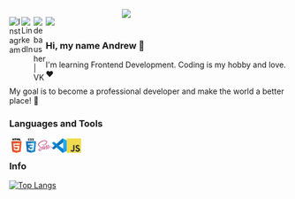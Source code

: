 <img align="right" width="300" src="https://user-images.githubusercontent.com/25119216/198455467-67a8fd19-dd09-4c11-886a-79c9ba7fe980.gif" />


[<img align="left" alt="Instagram" width="22px" src="https://cdn.jsdelivr.net/npm/simple-icons@v3/icons/telegram.svg" />][telegram]
[<img align="left" alt="LinkedIn" width="22px" src="https://cdn.jsdelivr.net/npm/simple-icons@v3/icons/linkedin.svg" />][linkedin]
[<img align="left" alt="debausher | VK" width="22px" src="https://cdn.jsdelivr.net/npm/simple-icons@v3/icons/vk.svg" />][vk]
[<img src="https://www.codewars.com/users/efremandre/badges/micro" />][Codewars]

### Hi, my name Andrew 👋

I'm learning Frontend Development. Coding is my hobby and love. ❤️

My goal is to become a professional developer and make the world a better place! 💪


### Languages and Tools

<!-- <img align="left" alt="React" width="26px" src="https://raw.githubusercontent.com/github/explore/80688e429a7d4ef2fca1e82350fe8e3517d3494d/topics/react/react.png" /> -->
<img align="left" alt="HTML5" width="26px" src="https://raw.githubusercontent.com/github/explore/80688e429a7d4ef2fca1e82350fe8e3517d3494d/topics/html/html.png" />
<img align="left" alt="CSS3" width="26px" src="https://raw.githubusercontent.com/github/explore/80688e429a7d4ef2fca1e82350fe8e3517d3494d/topics/css/css.png" />
<img align="left" alt="Sass" width="26px" src="https://raw.githubusercontent.com/github/explore/80688e429a7d4ef2fca1e82350fe8e3517d3494d/topics/sass/sass.png" />
<img align="left" alt="Visual Studio Code" width="26px" src="https://raw.githubusercontent.com/github/explore/80688e429a7d4ef2fca1e82350fe8e3517d3494d/topics/visual-studio-code/visual-studio-code.png" />
<img align="left" alt="JavaScript" width="26px" src="https://raw.githubusercontent.com/github/explore/80688e429a7d4ef2fca1e82350fe8e3517d3494d/topics/javascript/javascript.png" />

<!-- ![visitor badge](https://visitor-badge.glitch.me/badge?page_id=efremandre.visitor-badge&left_text=My%20Page%20Visitors) -->
</br>

### Info

[![Top Langs](https://github-readme-stats.vercel.app/api/top-langs/?username=efremandre&layout=compact)](https://github.com/efremandre/github-readme-stats)

</br>

[telegram]: https://t.me/samodurovv
[linkedin]: https://www.linkedin.com/in/%D0%B0%D0%BD%D0%B4%D1%80%D0%B5%D0%B9-%D0%B5%D1%84%D1%80%D0%B5%D0%BC%D0%BE%D0%B2-aa2812127
[vk]: https://vk.com/debausher
[Codewars]: https://www.codewars.com/users/efremandre
